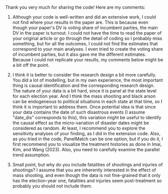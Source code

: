 Thank you very much for sharing the code! Here are my comments:

1. Although your code is well-written and did an extensive work, I could not find where your results in the paper are. This is because even though your paper's DV is voting share of incumbent parties, the main DV in the paper is turnout.
I could not have the time to read the paper of your original article or go through the detail of coding so I probably miss something, but for all the outcomes, I could not find the estimates that correspond to your main analyses.
I even tried to create the voting share of incumbent parties, but it also gave me the different estimates. Because I could not replicate your results, my comments below might be a bit off the point.

2. I think it is better to consider the research design a bit more carefully. You did a lot of modelling, but in my own experience, the most important thing is causal identification and the corresponding research design. The nature of your data is a bit hard, since it is panel at the state level for each election year. And I think the mass shooting and black arson can be endogeneous to political situations in each state at that time, so I think it is important to address them. Once potential idea is that since your data contains the date of such disastrous events (I assume "date_dis" corresponds to this), this variation might be useful to identify the causal effect as the micro-variation of disaster dates might be considered as random. At least, I recommend you to explore the sensitivity analyses of your finding, as I did in the extension code. Also, as you tried in the code, PanelMatch can be one option, but if you do it, I first recommend you to visualize the treatment histories as done in Imai, Kim, and Wang (2023). Also, you need to carefully examine the parallel trend assumption.

3. Small point, but why do you include fatalities of shootings and injuries of shootings? I assume that you are inherently interested in the effect of mass shooting, and even though the data is not fine-grained that it only has the election-year one, fatalities and injuries seem post-treatment so probably you should not include them.